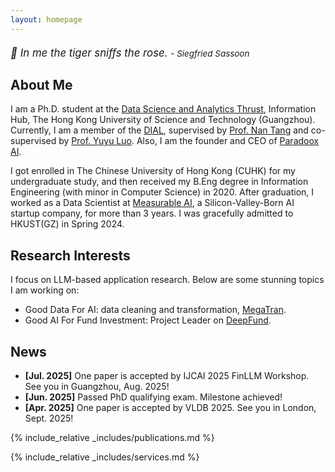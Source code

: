 ```yaml
---
layout: homepage
---
```


<div style="font-size: 1.2em; font-weight: normal; font-style: italic; margin: 20px 0;">
    <p>🌟 In me the tiger sniffs the rose. <span style="font-size: 0.8em;">- Siegfried Sassoon</span></p>
    <!-- <p>心有猛虎 细嗅蔷薇<span style="font-size: 0.8em;"> - 西格里夫·萨松</span></p> -->
</div>


## About Me

I am a Ph.D. student at the [Data Science and Analytics Thrust](https://dsa.hkust-gz.edu.cn/), Information Hub, The Hong Kong University of Science and Technology (Guangzhou). 
Currently, I am a member of the [DIAL](https://github.com/HKUSTDial), supervised by [Prof. Nan Tang](https://nantang.github.io/) and co-supervised by [Prof. Yuyu Luo](https://luoyuyu.vip/). 
Also, I am the founder and CEO of [Paradoox AI](https://paradoox.ai/).

I got enrolled in The Chinese University of Hong Kong (CUHK) for my undergraduate study, and then received my B.Eng degree in Information Engineering (with minor in Computer Science) in 2020. 
After graduation, I worked as a Data Scientist at [Measurable AI](https://measurable.ai/en-US/), a Silicon-Valley-Born AI startup company, for more than 3 years. 
I was gracefully admitted to HKUST(GZ) in Spring 2024.

## Research Interests
I focus on LLM-based application research. Below are some stunning topics I am working on:
- Good Data For AI: data cleaning and transformation, [MegaTran](https://github.com/HKUSTDial/megatran).
- Good AI For Fund Investment: Project Leader on [DeepFund](https://github.com/HKUSTDial/DeepFund).

## News
- **[Jul. 2025]** One paper is accepted by IJCAI 2025 FinLLM Workshop. See you in Guangzhou, Aug. 2025!
- **[Jun. 2025]** Passed PhD qualifying exam. Milestone achieved!
- **[Apr. 2025]** One paper is accepted by VLDB 2025. See you in London, Sept. 2025!

{% include_relative _includes/publications.md %}

{% include_relative _includes/services.md %}